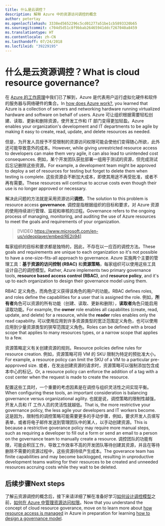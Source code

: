 ```yaml
---
title: 什么是云调控？
description: 解释 Azure 中的资源访问调控的概念
author: petertay
ms.openlocfilehash: 3338ed5652296c5cd01277a51be1cb5893320b65
ms.sourcegitcommit: c704d5d51c8f9bbab26465941ddcf267040a8459
ms.translationtype: HT
ms.contentlocale: zh-CN
ms.lasthandoff: 07/24/2018
ms.locfileid: "39229195"
---
```

# <a name="what-is-cloud-resource-governance"></a><span data-ttu-id="9d93d-103">什么是云资源调控？</span><span class="sxs-lookup"><span data-stu-id="9d93d-103">What is cloud resource governance?</span></span>

<span data-ttu-id="9d93d-104">在 [Azure 的工作原理](azure-explainer.md)中我们已了解到，Azure 是代表用户运行虚拟化硬件和软件的服务器与网络硬件的集合。</span><span class="sxs-lookup"><span data-stu-id="9d93d-104">In [how does Azure work?](azure-explainer.md), you learned that Azure is a collection of servers and networking hardware running virtualized hardware and software on behalf of users.</span></span> <span data-ttu-id="9d93d-105">Azure 可让组织根据需要轻松创建、读取、更新和删除资源，使开发工作和 IT 部门变得更加轻盈。</span><span class="sxs-lookup"><span data-stu-id="9d93d-105">Azure enables your organization's development and IT departments to be agile by making it easy to create, read, update, and delete resources as needed.</span></span>

<span data-ttu-id="9d93d-106">但是，为开发人员授予不受限制的资源访问权限可能会使他们变得随心所欲，此外还可能导致意外的成本。</span><span class="sxs-lookup"><span data-stu-id="9d93d-106">However, while giving unrestricted resource access to developers can make them very agile, it can also lead to unintended cost consequences.</span></span> <span data-ttu-id="9d93d-107">例如，某个开发团队获批部署一组用于测试的资源，但完成测试后忘记删除这些资源。</span><span class="sxs-lookup"><span data-stu-id="9d93d-107">For example, a development team might be approved to deploy a set of resources for testing but forget to delete them when testing is complete.</span></span> <span data-ttu-id="9d93d-108">这些资源会不断加大成本，即使其用途不再受批准，或者不再有需要。</span><span class="sxs-lookup"><span data-stu-id="9d93d-108">These resources will continue to accrue costs even though their use is no longer approved or necessary.</span></span> 

<span data-ttu-id="9d93d-109">解决此问题的方法就是采用资源访问**调控**。</span><span class="sxs-lookup"><span data-stu-id="9d93d-109">The solution to this problem is resource access **governance**.</span></span> <span data-ttu-id="9d93d-110">调控是指根据组织的目标和要求，对 Azure 资源的使用持续进行管理、监视和审核的过程。</span><span class="sxs-lookup"><span data-stu-id="9d93d-110">Governance refers to the ongoing process of managing, monitoring, and auditing the use of Azure resources to meet the goals and requirements of your organization.</span></span> 

> [!VIDEO https://www.microsoft.com/en-us/videoplayer/embed/RE2ii94] 

<span data-ttu-id="9d93d-111">每家组织的目标和要求都是独特的，因此，不存在以一应百的调控方法。</span><span class="sxs-lookup"><span data-stu-id="9d93d-111">These goals and requirements are unique to each organization so it's not possible to have a one-size-fits-all approach to governance.</span></span> <span data-ttu-id="9d93d-112">Azure 实施两个主要的管理工具：**基于资源的访问控制 (RBAC)** 和**资源策略**，每家组织可以使用这些工具设计自己的调控模型。</span><span class="sxs-lookup"><span data-stu-id="9d93d-112">Rather, Azure implements two primary governance tools, **resource based access control (RBAC)**, and **resource policy**, and it's up to each organization to design their governance model using them.</span></span>

<span data-ttu-id="9d93d-113">RBAC 定义角色，而角色定义获得该角色的用户的功能。</span><span class="sxs-lookup"><span data-stu-id="9d93d-113">RBAC defines roles, and roles define the capabilities for a user that is assigned the role.</span></span> <span data-ttu-id="9d93d-114">例如，**所有者**角色可以资源的所有功能（创建、读取、更新和删除），**读取者**角色只能启用读取功能。</span><span class="sxs-lookup"><span data-stu-id="9d93d-114">For example, the **owner** role enables all capabilites (create, read, update, and delete) for a resource, while the  **reader** roles enables only the read capability.</span></span> <span data-ttu-id="9d93d-115">可以使用应用到许多资源类型的宽泛范围定义角色，也可以使用应用到少量资源类型的狭窄范围定义角色。</span><span class="sxs-lookup"><span data-stu-id="9d93d-115">Roles can be defined with a broad scope that applies to many resources types, or a narrow scope that applies to a few.</span></span> 

<span data-ttu-id="9d93d-116">资源策略定义有关创建资源的规则。</span><span class="sxs-lookup"><span data-stu-id="9d93d-116">Resource policies define rules for resource creation.</span></span> <span data-ttu-id="9d93d-117">例如，资源策略可将 VM 的 SKU 限制为特定的预批准大小。</span><span class="sxs-lookup"><span data-stu-id="9d93d-117">For example, a resource policy can limit the SKU of a VM to a particular pre-appproved size.</span></span> <span data-ttu-id="9d93d-118">或者，在发出创建资源的请求时，资源策略可以强制添加包含成本中心的标记。</span><span class="sxs-lookup"><span data-stu-id="9d93d-118">Or, a resource policy can enforce the addition of a tag with a cost center when the request is made to create the resource.</span></span> 

<span data-ttu-id="9d93d-119">配置这些工具时，一个重要的考虑因素是在调控与组织灵活性之间实现平衡。</span><span class="sxs-lookup"><span data-stu-id="9d93d-119">When configuring these tools, an important consideration is balancing governance versus organizational agility.</span></span> <span data-ttu-id="9d93d-120">也就是说，调控策略的限制性越强，开发人员和 IT 工作人员的灵活性就越低。</span><span class="sxs-lookup"><span data-stu-id="9d93d-120">That is, the more restrictive your governance policy, the less agile your developers and IT workers become.</span></span> <span data-ttu-id="9d93d-121">这是因为，限制性的调控策略可能需要更多的手动步骤，例如，要求开发人员填写表单，或者将电子邮件发送到管理团队中的某人，以手动创建资源。</span><span class="sxs-lookup"><span data-stu-id="9d93d-121">This is because a restrictive goverance policy may require more manual steps, such as requiring a developer to fill out a form or send an email to a person on the governance team to manually create a resource.</span></span> <span data-ttu-id="9d93d-122">调控团队的功能有限，可能会积压工作，导致工作效率不高的开发团队等待创建其资源，并且在等待删除不需要的资源过程中，这些资源持续产生成本。</span><span class="sxs-lookup"><span data-stu-id="9d93d-122">The goverance team has finite capabilities and may become backlogged, resulting in unproductive development teams waiting for their resources to be created and unneeded resources accruing costs while they wait to be deleted.</span></span>

## <a name="next-steps"></a><span data-ttu-id="9d93d-123">后续步骤</span><span class="sxs-lookup"><span data-stu-id="9d93d-123">Next steps</span></span>

<span data-ttu-id="9d93d-124">了解云资源调控的概念后，接下来请详细了解在准备好学习[如何设计调控模型](governance-how-to.md)之前，[如何在 Azure 中管理资源访问权限](azure-resource-access.md)。</span><span class="sxs-lookup"><span data-stu-id="9d93d-124">Now that you understand the concept of cloud resource goverance, move on to learn more about [how resource access is managed](azure-resource-access.md) in Azure in preparation for learning [how to design a governance model](governance-how-to.md).</span></span>